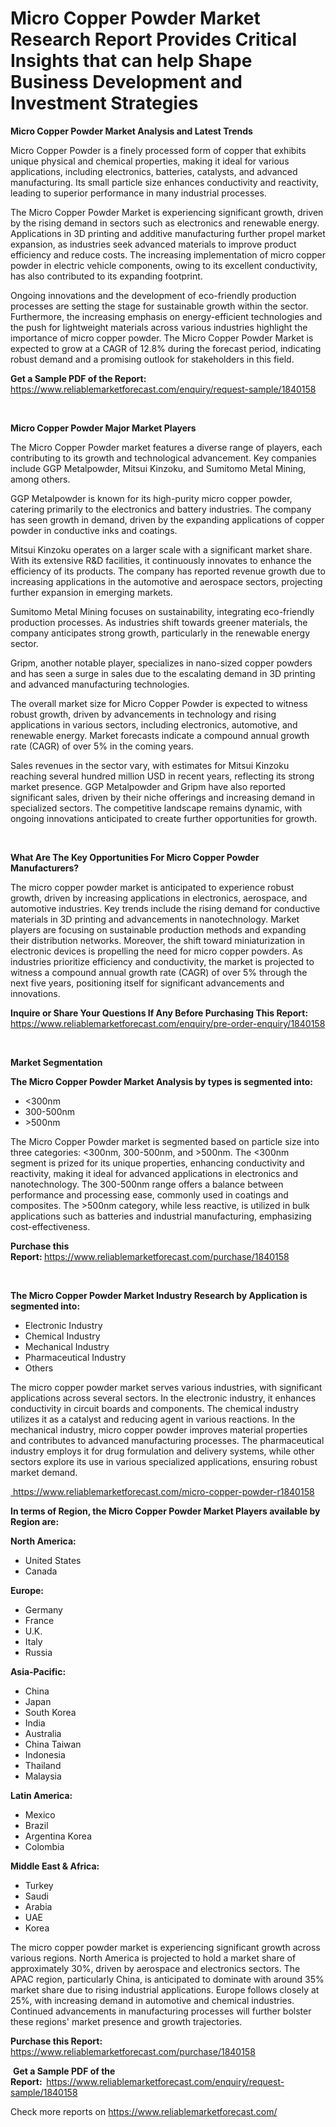 <p><h1>Micro Copper Powder Market Research Report Provides Critical Insights that can help Shape Business Development and Investment Strategies</h1></p><p><strong>Micro Copper Powder Market Analysis and Latest Trends</strong></p>
<p><p>Micro Copper Powder is a finely processed form of copper that exhibits unique physical and chemical properties, making it ideal for various applications, including electronics, batteries, catalysts, and advanced manufacturing. Its small particle size enhances conductivity and reactivity, leading to superior performance in many industrial processes.</p><p>The Micro Copper Powder Market is experiencing significant growth, driven by the rising demand in sectors such as electronics and renewable energy. Applications in 3D printing and additive manufacturing further propel market expansion, as industries seek advanced materials to improve product efficiency and reduce costs. The increasing implementation of micro copper powder in electric vehicle components, owing to its excellent conductivity, has also contributed to its expanding footprint. </p><p>Ongoing innovations and the development of eco-friendly production processes are setting the stage for sustainable growth within the sector. Furthermore, the increasing emphasis on energy-efficient technologies and the push for lightweight materials across various industries highlight the importance of micro copper powder. The Micro Copper Powder Market is expected to grow at a CAGR of 12.8% during the forecast period, indicating robust demand and a promising outlook for stakeholders in this field.</p></p>
<p><strong>Get a Sample PDF of the Report:&nbsp;</strong> <a href="https://www.reliablemarketforecast.com/enquiry/request-sample/1840158?utm_campaign=3208&utm_medium=2&utm_source=Github&utm_content=ia&utm_term=03042025&utm_id=micro-copper-powder">https://www.reliablemarketforecast.com/enquiry/request-sample/1840158</a></p>
<p>&nbsp;</p>
<p><strong>Micro Copper Powder Major Market Players</strong></p>
<p><p>The Micro Copper Powder market features a diverse range of players, each contributing to its growth and technological advancement. Key companies include GGP Metalpowder, Mitsui Kinzoku, and Sumitomo Metal Mining, among others. </p><p>GGP Metalpowder is known for its high-purity micro copper powder, catering primarily to the electronics and battery industries. The company has seen growth in demand, driven by the expanding applications of copper powder in conductive inks and coatings.</p><p>Mitsui Kinzoku operates on a larger scale with a significant market share. With its extensive R&D facilities, it continuously innovates to enhance the efficiency of its products. The company has reported revenue growth due to increasing applications in the automotive and aerospace sectors, projecting further expansion in emerging markets.</p><p>Sumitomo Metal Mining focuses on sustainability, integrating eco-friendly production processes. As industries shift towards greener materials, the company anticipates strong growth, particularly in the renewable energy sector.</p><p>Gripm, another notable player, specializes in nano-sized copper powders and has seen a surge in sales due to the escalating demand in 3D printing and advanced manufacturing technologies. </p><p>The overall market size for Micro Copper Powder is expected to witness robust growth, driven by advancements in technology and rising applications in various sectors, including electronics, automotive, and renewable energy. Market forecasts indicate a compound annual growth rate (CAGR) of over 5% in the coming years.</p><p>Sales revenues in the sector vary, with estimates for Mitsui Kinzoku reaching several hundred million USD in recent years, reflecting its strong market presence. GGP Metalpowder and Gripm have also reported significant sales, driven by their niche offerings and increasing demand in specialized sectors. The competitive landscape remains dynamic, with ongoing innovations anticipated to create further opportunities for growth.</p></p>
<p>&nbsp;</p>
<p><strong>What Are The Key Opportunities For Micro Copper Powder Manufacturers?</strong></p>
<p><p>The micro copper powder market is anticipated to experience robust growth, driven by increasing applications in electronics, aerospace, and automotive industries. Key trends include the rising demand for conductive materials in 3D printing and advancements in nanotechnology. Market players are focusing on sustainable production methods and expanding their distribution networks. Moreover, the shift toward miniaturization in electronic devices is propelling the need for micro copper powders. As industries prioritize efficiency and conductivity, the market is projected to witness a compound annual growth rate (CAGR) of over 5% through the next five years, positioning itself for significant advancements and innovations.</p></p>
<p><strong>Inquire or Share Your Questions If Any Before Purchasing This Report:</strong> <a href="https://www.reliablemarketforecast.com/enquiry/pre-order-enquiry/1840158?utm_campaign=3208&utm_medium=2&utm_source=Github&utm_content=ia&utm_term=03042025&utm_id=micro-copper-powder">https://www.reliablemarketforecast.com/enquiry/pre-order-enquiry/1840158</a></p>
<p>&nbsp;</p>
<p><strong>Market Segmentation</strong></p>
<p><strong>The Micro Copper Powder Market Analysis by types is segmented into:</strong></p>
<p><ul><li><300nm</li><li>300-500nm</li><li>>500nm</li></ul></p>
<p><p>The Micro Copper Powder market is segmented based on particle size into three categories: <300nm, 300-500nm, and >500nm. The <300nm segment is prized for its unique properties, enhancing conductivity and reactivity, making it ideal for advanced applications in electronics and nanotechnology. The 300-500nm range offers a balance between performance and processing ease, commonly used in coatings and composites. The >500nm category, while less reactive, is utilized in bulk applications such as batteries and industrial manufacturing, emphasizing cost-effectiveness.</p></p>
<p><strong>Purchase this Report:&nbsp;</strong><a href="https://www.reliablemarketforecast.com/purchase/1840158?utm_campaign=3208&utm_medium=2&utm_source=Github&utm_content=ia&utm_term=03042025&utm_id=micro-copper-powder">https://www.reliablemarketforecast.com/purchase/1840158</a></p>
<p>&nbsp;</p>
<p><strong>The Micro Copper Powder Market Industry Research by Application is segmented into:</strong></p>
<p><ul><li>Electronic Industry</li><li>Chemical Industry</li><li>Mechanical Industry</li><li>Pharmaceutical Industry</li><li>Others</li></ul></p>
<p><p>The micro copper powder market serves various industries, with significant applications across several sectors. In the electronic industry, it enhances conductivity in circuit boards and components. The chemical industry utilizes it as a catalyst and reducing agent in various reactions. In the mechanical industry, micro copper powder improves material properties and contributes to advanced manufacturing processes. The pharmaceutical industry employs it for drug formulation and delivery systems, while other sectors explore its use in various specialized applications, ensuring robust market demand.</p></p>
<p><a href="https://www.reliablemarketforecast.com/micro-copper-powder-r1840158?utm_campaign=3208&utm_medium=2&utm_source=Github&utm_content=ia&utm_term=03042025&utm_id=micro-copper-powder">&nbsp;https://www.reliablemarketforecast.com/micro-copper-powder-r1840158</a></p>
<p><strong>In terms of Region, the Micro Copper Powder Market Players available by Region are:</strong></p>
<p>
    <p> <strong> North America: </strong>
        <ul>
            <li>United States</li>
            <li>Canada</li>
        </ul>
        </p> 
    <p> <strong> Europe: </strong>
        <ul>
            <li>Germany</li>
            <li>France</li>
            <li>U.K.</li>
            <li>Italy</li>
            <li>Russia</li>
        </ul>
        </p> 
    <p> <strong> Asia-Pacific: </strong>
        <ul>
            <li>China</li>
            <li>Japan</li>
            <li>South Korea</li>
            <li>India</li>
            <li>Australia</li>
            <li>China Taiwan</li>
            <li>Indonesia</li>
            <li>Thailand</li>
            <li>Malaysia</li>
        </ul>
        </p> 
    <p> <strong> Latin America: </strong>
        <ul>
            <li>Mexico</li>
            <li>Brazil</li>
            <li>Argentina Korea</li>
            <li>Colombia</li>
        </ul>
        </p> 
    <p> <strong> Middle East & Africa: </strong>
        <ul>
            <li>Turkey</li>
            <li>Saudi</li>
            <li>Arabia</li>
            <li>UAE</li>
            <li>Korea</li>
        </ul>
    </p>
    </p>
<p><p>The micro copper powder market is experiencing significant growth across various regions. North America is projected to hold a market share of approximately 30%, driven by aerospace and electronics sectors. The APAC region, particularly China, is anticipated to dominate with around 35% market share due to rising industrial applications. Europe follows closely at 25%, with increasing demand in automotive and chemical industries. Continued advancements in manufacturing processes will further bolster these regions' market presence and growth trajectories.</p></p>
<p><strong>Purchase this Report: </strong><a href="https://www.reliablemarketforecast.com/purchase/1840158?utm_campaign=3208&utm_medium=2&utm_source=Github&utm_content=ia&utm_term=03042025&utm_id=micro-copper-powder">https://www.reliablemarketforecast.com/purchase/1840158</a></p>
<p>&nbsp;<strong>Get a Sample PDF of the Report:&nbsp;&nbsp;</strong><a href="https://www.reliablemarketforecast.com/enquiry/request-sample/1840158?utm_campaign=3208&utm_medium=2&utm_source=Github&utm_content=ia&utm_term=03042025&utm_id=micro-copper-powder">https://www.reliablemarketforecast.com/enquiry/request-sample/1840158</a></p>
<p><strong></strong></p>
<p>Check more reports on <a href="https://www.reliablemarketforecast.com/?utm_campaign=3208&utm_medium=2&utm_source=Github&utm_content=ia&utm_term=03042025&utm_id=micro-copper-powder">https://www.reliablemarketforecast.com/</a></p>